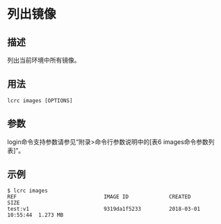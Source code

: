 # 列出镜像<a name="ZH-CN_TOPIC_0184808133"></a>

## 描述<a name="zh-cn_topic_0183111396_section159911606"></a>

列出当前环境中所有镜像。

## 用法<a name="zh-cn_topic_0183111396_section1460269802"></a>

```
lcrc images [OPTIONS]
```

## 参数<a name="zh-cn_topic_0183111396_section192261723904"></a>

login命令支持参数请参见“附录>命令行参数说明中的[表6 images命令参数列表]”。

## 示例<a name="zh-cn_topic_0183111396_section54204396018"></a>

```
$ lcrc images
REF                            IMAGE ID             CREATED              SIZE
test:v1                        9319da1f5233         2018-03-01 10:55:44  1.273 MB
```

